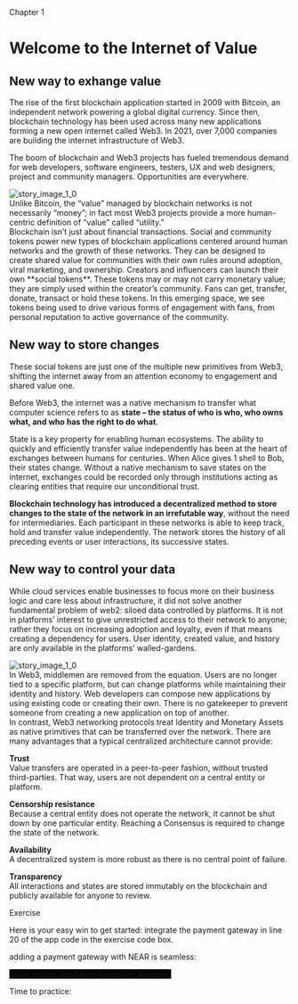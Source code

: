 <ChapterContainer>
<div>Chapter 1</div><div className="imgCheckedBox" />
</ChapterContainer>


# Welcome to the Internet of Value

## New way to exhange value

The rise of the first blockchain application started in 2009 with Bitcoin, an independent network powering a global digital currency. Since then, blockchain technology has been used across many new applications forming a new open internet called Web3. In 2021, over 7,000 companies are building the internet infrastructure of Web3.
<Spacer />

The boom of blockchain and Web3 projects has fueled tremendous demand for web developers, software engineers, testers, UX and web designers, project and community managers. Opportunities are everywhere.

<Spacer />

<QuoteContainer>
    <img alt="story_image_1_0" src="/images/chapter/light.png">
    <div class="quote">Unlike Bitcoin, the “value” managed by blockchain networks is not necessarily “money”;
    in fact most Web3 projects provide a more human-centric definition of “value” called “utility.”</div>
</QuoteContainer>

<Spacer />
Blockchain isn’t just about financial transactions. Social and community tokens power new types of blockchain applications centered around human networks and the growth of these networks. They can be designed to create shared value for communities with their own rules around adoption, viral marketing, and ownership.

<Spacer />
Creators and influencers can launch their own **social tokens**. These tokens may or may not carry monetary value; they are simply used within the creator’s community. Fans can get, transfer, donate, transact or hold these tokens. In this emerging space, we see tokens being used to drive various forms of engagement with fans, from personal reputation to active governance of the community.

## New way to store changes

These social tokens are just one of the multiple new primitives from Web3, shifting the internet away from an attention economy to engagement and shared value one.
<Spacer />

Before Web3, the internet was a native mechanism to transfer what computer science refers to as **state – the status of who is who, who owns what, and who has the right to do what**.

<Spacer />
State is a key property for enabling human ecosystems. The ability to quickly and efficiently transfer value independently has been at the heart of exchanges between humans for centuries. When Alice gives 1 shell to Bob, their states change.

<Spacer />
Without a native mechanism to save states on the internet, exchanges could be recorded only through institutions acting as clearing entities that require our unconditional trust.

<Spacer />

**Blockchain technology has introduced a decentralized method to store changes to the state of the network in an irrefutable way**, without the need for intermediaries. Each participant in these networks is able to keep track, hold and transfer value independently. The network stores the history of all preceding events or user interactions, its successive states.

## New way to control your data

While cloud services enable businesses to focus more on their business logic and care less about infrastructure, it did not solve another fundamental problem of web2: siloed data controlled by platforms. It is not in platforms’ interest to give unrestricted access to their network to anyone; rather they focus on increasing adoption and loyalty, even if that means creating a dependency for users. User identity, created value, and history are only available in the platforms’ walled-gardens.

<Spacer />
<QuoteContainer>
    <img alt="story_image_1_0" src="/images/chapter/light.png">
    <div class="quote">In Web3, middlemen are removed from the equation. Users are no longer tied to a specific platform, but can change platforms while maintaining their identity and history. Web developers can compose new applications by using existing code or creating their own. There is no gatekeeper to prevent someone from creating a new application on top of another.</div>
</QuoteContainer>

<Spacer />
In contrast, Web3 networking protocols treat Identity and Monetary Assets as native primitives that can be transferred over the network.

<Spacer />
There are many advantages that a typical centralized architecture cannot provide:

<Spacer />

**Trust** <br/>
Value transfers are operated in a peer-to-peer fashion, without trusted third-parties. That way, users are not dependent on a central entity or platform.
<Spacer />

**Censorship resistance** <br/>
Because a central entity does not operate the network, it cannot be shut down by one particular entity. Reaching a Consensus is required to change the state of the network.

<Spacer />

**Availability** <br/>
A decentralized system is more robust as there is no central point of failure.

<Spacer />

**Transparency** <br/>
All interactions and states are stored immutably on the blockchain and publicly available for anyone to review.

<Spacer />

<BackgroundContainer>

<div class="exerciseTitle">Exercise</div>

Here is your easy win to get started: integrate the payment gateway in line 20 of the app code in the exercise code box.

<Spacer />

adding a payment gateway with NEAR is seamless:

<Highlight class="language-javascript" style="background-color: rgb(0, 0, 0);">
    await sender.sendMoney(receiver, amount);
</Highlight>

</BackgroundContainer>

<Spacer />

<SubTitleMobile>Time to practice:</SubTitleMobile>
